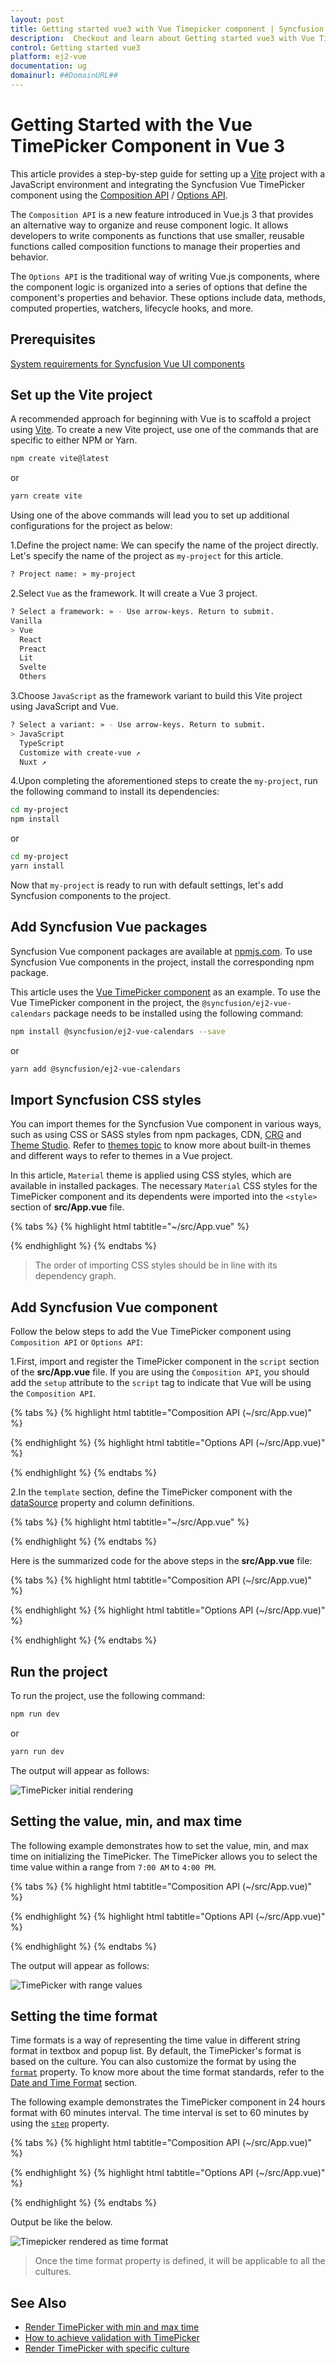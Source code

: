 ```yaml
---
layout: post
title: Getting started vue3 with Vue Timepicker component | Syncfusion
description:  Checkout and learn about Getting started vue3 with Vue Timepicker component of Syncfusion Essential JS 2 and more details.
control: Getting started vue3 
platform: ej2-vue
documentation: ug
domainurl: ##DomainURL##
---
```


# Getting Started with the Vue TimePicker Component in Vue 3

This article provides a step-by-step guide for setting up a [Vite](https://vitejs.dev/) project with a JavaScript environment and integrating the Syncfusion Vue TimePicker component using the [Composition API](https://vuejs.org/guide/introduction.html#composition-api) / [Options API](https://vuejs.org/guide/introduction.html#options-api).

The `Composition API` is a new feature introduced in Vue.js 3 that provides an alternative way to organize and reuse component logic. It allows developers to write components as functions that use smaller, reusable functions called composition functions to manage their properties and behavior.

The `Options API` is the traditional way of writing Vue.js components, where the component logic is organized into a series of options that define the component's properties and behavior. These options include data, methods, computed properties, watchers, lifecycle hooks, and more.

## Prerequisites

[System requirements for Syncfusion Vue UI components](https://ej2.syncfusion.com/vue/documentation/system-requirements/)

## Set up the Vite project

A recommended approach for beginning with Vue is to scaffold a project using [Vite](https://vitejs.dev/). To create a new Vite project, use one of the commands that are specific to either NPM or Yarn.

```bash
npm create vite@latest
```

or

```bash
yarn create vite
```

Using one of the above commands will lead you to set up additional configurations for the project as below:

1.Define the project name: We can specify the name of the project directly. Let's specify the name of the project as `my-project` for this article.

```bash
? Project name: » my-project
```

2.Select `Vue` as the framework. It will create a Vue 3 project.

```bash
? Select a framework: » - Use arrow-keys. Return to submit.
Vanilla
> Vue
  React
  Preact
  Lit
  Svelte
  Others
```

3.Choose `JavaScript` as the framework variant to build this Vite project using JavaScript and Vue.

```bash
? Select a variant: » - Use arrow-keys. Return to submit.
> JavaScript
  TypeScript
  Customize with create-vue ↗
  Nuxt ↗
```

4.Upon completing the aforementioned steps to create the `my-project`, run the following command to install its dependencies:

```bash
cd my-project
npm install
```

or

```bash
cd my-project
yarn install
```

Now that `my-project` is ready to run with default settings, let's add Syncfusion components to the project.

## Add Syncfusion Vue packages

Syncfusion Vue component packages are available at [npmjs.com](https://www.npmjs.com/search?q=ej2-vue). To use Syncfusion Vue components in the project, install the corresponding npm package.

This article uses the [Vue TimePicker component](https://www.syncfusion.com/vue-components/vue-timepicker) as an example. To use the Vue TimePicker component in the project, the `@syncfusion/ej2-vue-calendars` package needs to be installed using the following command:

```bash
npm install @syncfusion/ej2-vue-calendars --save
```

or

```bash
yarn add @syncfusion/ej2-vue-calendars
```

## Import Syncfusion CSS styles

You can import themes for the Syncfusion Vue component in various ways, such as using CSS or SASS styles from npm packages, CDN, [CRG](https://ej2.syncfusion.com/javascript/documentation/common/custom-resource-generator/) and [Theme Studio](https://ej2.syncfusion.com/vue/documentation/appearance/theme-studio/). Refer to [themes topic](https://ej2.syncfusion.com/vue/documentation/appearance/theme/) to know more about built-in themes and different ways to refer to themes in a Vue project.

In this article, `Material` theme is applied using CSS styles, which are available in installed packages. The necessary `Material` CSS styles for the TimePicker component and its dependents were imported into the `<style>` section of **src/App.vue** file.

{% tabs %}
{% highlight html tabtitle="~/src/App.vue" %}

<style>
  @import '../node_modules/@syncfusion/ej2-base/styles/material.css';
  @import '../node_modules/@syncfusion/ej2-inputs/styles/material.css';
  @import '../node_modules/@syncfusion/ej2-popups/styles/material.css';
  @import '../node_modules/@syncfusion/ej2-lists/styles/material.css';
  @import "../node_modules/@syncfusion/ej2-vue-calendars/styles/material.css";
</style>

{% endhighlight %}
{% endtabs %}

> The order of importing CSS styles should be in line with its dependency graph.

## Add Syncfusion Vue component

Follow the below steps to add the Vue TimePicker component using `Composition API` or `Options API`:

  1.First, import and register the TimePicker component in the `script` section of the **src/App.vue** file. If you are using the `Composition API`, you should add the `setup` attribute to the `script` tag to indicate that Vue will be using the `Composition API`.

{% tabs %}
{% highlight html tabtitle="Composition API (~/src/App.vue)" %}

<script setup>
  import { TimePickerComponent as EjsTimepicker } from "@syncfusion/ej2-vue-calendars";
</script>

{% endhighlight %}
{% highlight html tabtitle="Options API (~/src/App.vue)" %}

<script>
import { TimePickerComponent } from "@syncfusion/ej2-vue-calendars";
//Component registeration
export default {
    name: "App",
    components: {
        'ejs-timepicker' : TimePickerComponent,
    }
}
</script>

{% endhighlight %}
{% endtabs %}

2.In the `template` section, define the TimePicker component with the [dataSource](https://ej2.syncfusion.com/vue/documentation/api/timepicker#datasource) property and column definitions.

{% tabs %}
{% highlight html tabtitle="~/src/App.vue" %}

<template>
    <div class="control_wrapper">
        <ejs-timepicker></ejs-timepicker>
    </div>
</template>

{% endhighlight %}
{% endtabs %}

Here is the summarized code for the above steps in the **src/App.vue** file:

{% tabs %}
{% highlight html tabtitle="Composition API (~/src/App.vue)" %}

<template>
    <div class="control_wrapper">
        <ejs-timepicker></ejs-timepicker>
    </div>
</template>
<script setup>
  import { TimePickerComponent as EjsTimepicker } from "@syncfusion/ej2-vue-calendars";
</script>
<style>
  @import '../node_modules/@syncfusion/ej2-base/styles/material.css';
  @import '../node_modules/@syncfusion/ej2-inputs/styles/material.css';
  @import '../node_modules/@syncfusion/ej2-popups/styles/material.css';
  @import '../node_modules/@syncfusion/ej2-lists/styles/material.css';
  @import "../node_modules/@syncfusion/ej2-vue-calendars/styles/material.css";
  .control_wrapper {
    max-width: 250px;
    margin: 0 auto;
  }
</style>

{% endhighlight %}
{% highlight html tabtitle="Options API (~/src/App.vue)" %}

<template>
    <div class="control_wrapper">
        <ejs-timepicker></ejs-timepicker>
    </div>
</template>
<script>
import { TimePickerComponent } from "@syncfusion/ej2-vue-calendars";
//Component registeration
export default {
    name: 'App',
    components: {
        "ejs-timepicker": TimePickerComponent
    },
}
</script>
<style>
  @import '../node_modules/@syncfusion/ej2-base/styles/material.css';
  @import '../node_modules/@syncfusion/ej2-inputs/styles/material.css';
  @import '../node_modules/@syncfusion/ej2-popups/styles/material.css';
  @import '../node_modules/@syncfusion/ej2-lists/styles/material.css';
  @import "../node_modules/@syncfusion/ej2-vue-calendars/styles/material.css";
  .control_wrapper {
    max-width: 250px;
    margin: 0 auto;
  }
</style>

{% endhighlight %}
{% endtabs %}

## Run the project

To run the project, use the following command:

```bash
npm run dev
```

or

```bash
yarn run dev
```

The output will appear as follows:

![TimePicker initial rendering](./images/time.png)

## Setting the value, min, and max time

The following example demonstrates how to set the value, min, and max time on initializing the TimePicker. The TimePicker allows you to select the time value within a range from `7:00 AM` to `4:00 PM`.

{% tabs %}
{% highlight html tabtitle="Composition API (~/src/App.vue)" %}

<template>
  <div id="app">
    <div class='wrapper'>
      <ejs-timepicker :min="data[0].minDate" :max="data[0].maxDate" :value="data[0].timeVal"></ejs-timepicker>
    </div>
  </div>
</template>
<script setup>
  import { TimePickerComponent as EjsTimepicker } from "@syncfusion/ej2-vue-calendars";
  const data = [{ minDate : new Date("05/07/2017 7:00 AM"),
                  maxDate : new Date("05/07/2017 4:00 PM"),
                  timeVal : new Date("05/27/2017 1:00 PM") }]
</script>
<style>
    @import '../node_modules/@syncfusion/ej2-base/styles/material.css';
    @import '../node_modules/@syncfusion/ej2-inputs/styles/material.css';
    @import '../node_modules/@syncfusion/ej2-popups/styles/material.css';
    @import '../node_modules/@syncfusion/ej2-lists/styles/material.css';
    @import "../node_modules/@syncfusion/ej2-vue-calendars/styles/material.css";
   .wrapper {
        max-width: 250px;
        margin: 0 auto;
    }
</style>

{% endhighlight %}
{% highlight html tabtitle="Options API (~/src/App.vue)" %}

<template>
  <div id="app">
    <div class='wrapper'>
      <ejs-timepicker :min="minDate" :max="maxDate" :value="timeVal"></ejs-timepicker>
    </div>
  </div>
</template>
<script>
import { TimePickerComponent } from "@syncfusion/ej2-vue-calendars";
//Component registeration
export default {
    name: 'App',
    components: {
        "ejs-timepicker": TimePickerComponent
    },
    data () {
        return {
            minDate : new Date("05/07/2017 7:00 AM"),
            maxDate : new Date("05/07/2017 4:00 PM"),
            timeVal : new Date("05/27/2017 1:00 PM")
        }
    }
}
</script>
<style>
    @import '../node_modules/@syncfusion/ej2-base/styles/material.css';
    @import '../node_modules/@syncfusion/ej2-inputs/styles/material.css';
    @import '../node_modules/@syncfusion/ej2-popups/styles/material.css';
    @import '../node_modules/@syncfusion/ej2-lists/styles/material.css';
    @import "../node_modules/@syncfusion/ej2-vue-calendars/styles/material.css";
   .wrapper {
        max-width: 250px;
        margin: 0 auto;
    }
</style>

{% endhighlight %}
{% endtabs %}

The output will appear as follows:

![TimePicker with range values](./images/range.png)

## Setting the time format

Time formats is a way of representing the time value in different string format in textbox and popup list. By default, the TimePicker's format is based on the culture. You can also customize the format by using the [`format`](https://ej2.syncfusion.com/vue/documentation/api/timepicker#format) property. To know more about the time format standards, refer to the [Date and Time Format](../common/internationalization#custom-formats) section.

The following example demonstrates the TimePicker component in 24 hours format with 60 minutes interval. The time interval is set to 60 minutes by using the [`step`](https://ej2.syncfusion.com/vue/documentation/api/timepicker#step-number) property.

{% tabs %}
{% highlight html tabtitle="Composition API (~/src/App.vue)" %}

<template>
    <div id="app">
        <div class='wrapper'>
            <ejs-timepicker :step="data[0].timeStep" :format="data[0].timeFormat" :value="data[0].timeVal"></ejs-timepicker>
     </div>
  </div>
</template>
<script setup>
  import { TimePickerComponent as EjsTimepicker } from "@syncfusion/ej2-vue-calendars";
  const data = [{ timeStep : 60,
                  timeFormat : 'HH:mm',
                  timeVal : new Date() }]
</script>
<style>
    @import '../node_modules/@syncfusion/ej2-base/styles/material.css';
    @import '../node_modules/@syncfusion/ej2-inputs/styles/material.css';
    @import '../node_modules/@syncfusion/ej2-popups/styles/material.css';
    @import '../node_modules/@syncfusion/ej2-lists/styles/material.css';
    @import "../node_modules/@syncfusion/ej2-vue-calendars/styles/material.css";
   .wrapper {
        max-width: 250px;
        margin: 0 auto;
    }
</style>

{% endhighlight %}
{% highlight html tabtitle="Options API (~/src/App.vue)" %}

<template>
    <div id="app">
        <div class='wrapper'>
            <ejs-timepicker :step="timeStep" :format="timeFormat" :value="timeVal"></ejs-timepicker>
     </div>
  </div>
</template>
<script>
import { TimePickerComponent } from "@syncfusion/ej2-vue-calendars";
//Component registeration
export default {
    name: 'App',
    components: {
        "ejs-timepicker": TimePickerComponent
    },
    data () {
        return {
            timeStep : 60,
            timeFormat : 'HH:mm',
            timeVal : new Date()
        }
    }
}
</script>
<style>
    @import '../node_modules/@syncfusion/ej2-base/styles/material.css';
    @import '../node_modules/@syncfusion/ej2-inputs/styles/material.css';
    @import '../node_modules/@syncfusion/ej2-popups/styles/material.css';
    @import '../node_modules/@syncfusion/ej2-lists/styles/material.css';
    @import "../node_modules/@syncfusion/ej2-vue-calendars/styles/material.css";
   .wrapper {
        max-width: 250px;
        margin: 0 auto;
    }
</style>

{% endhighlight %}
{% endtabs %}

Output be like the below.

![Timepicker rendered as time format](./images/format.png)

> Once the time format property is defined, it will be applicable to all the cultures.

## See Also

* [Render TimePicker with min and max time](./time-range)
* [How to achieve validation with TimePicker](./how-to/client-side-validation-using-form-validator)
* [Render TimePicker with specific culture](./globalization)